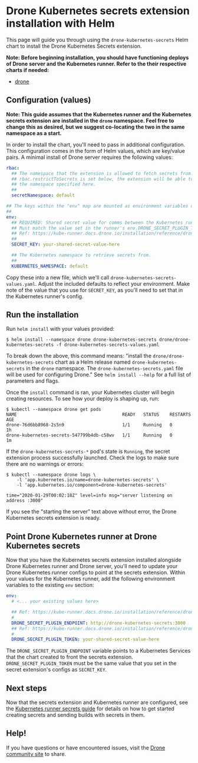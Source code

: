 # Drone Kubernetes secrets extension installation with Helm

This page will guide you through using the `drone-kubernetes-secrets` Helm chart to install the Drone Kubernetes Secrets extension.

**Note: Before beginning installation, you should have functioning deploys of Drone server and the Kubernetes runner. Refer to the their respective charts if needed:**

* [drone](../../drone/README.md)

## Configuration (values)

**Note: This guide assumes that the Kubernetes runner and the Kubernetes secrets extension are installed in the `drone` namespace. Feel free to change this as desired, but we suggest co-locating the two in the same namespace as a start.**

In order to install the chart, you'll need to pass in additional configuration. This configuration comes in the form of Helm values, which are key/value pairs. A minimal install of Drone server requires the following values:

```yaml
rbac:
  ## The namespace that the extension is allowed to fetch secrets from. Unless
  ## rbac.restrictToSecrets is set below, the extension will be able to pull all secrets in
  ## the namespace specified here.
  ##
  secretNamespace: default

## The keys within the "env" map are mounted as environment variables on the secrets extension pod.
##
env:
  ## REQUIRED: Shared secret value for comms between the Kubernetes runner and this secrets plugin.
  ## Must match the value set in the runner's env.DRONE_SECRET_PLUGIN_TOKEN.
  ## Ref: https://kube-runner.docs.drone.io/installation/reference/drone-secret-plugin-token/
  ##
  SECRET_KEY: your-shared-secret-value-here

  ## The Kubernetes namespace to retrieve secrets from.
  ##
  KUBERNETES_NAMESPACE: default
``` 

Copy these into a new file, which we'll call `drone-kubernetes-secrets-values.yaml`. Adjust the included defaults to reflect your environment. Make note of the value that you use for `SECRET_KEY`, as you'll need to set that in the Kubernetes runner's config.

## Run the installation

Run `helm install` with your values provided:

```console
$ helm install --namespace drone drone-kubernetes-secrets drone/drone-kubernetes-secrets -f drone-kubernetes-secrets-values.yaml
```

To break down the above, this command means: "install the `drone/drone-kubernetes-secrets` chart as a Helm release named `drone-kubernetes-secrets` in the `drone` namespace. The `drone-kubernetes-secrets.yaml` file will be used for configuring Drone." See `helm install --help` for a full list of parameters and flags.

Once the `install` command is ran, your Kubernetes cluster will begin creating resources. To see how your deploy is shaping up, run:

```console
$ kubectl --namespace drone get pods
NAME                                        READY   STATUS    RESTARTS   AGE
drone-76d6bb8968-2s5n9                      1/1     Running   0          1h
drone-kubernetes-secrets-547799b4db-c58wv   1/1     Running   0          1m
```

If the `drone-kubernetes-secrets-*` pod's state is `Running`, the secret extension process successfully launched. Check the logs to make sure there are no warnings or errors:

```console
$ kubectl --namespace drone logs \
    -l 'app.kubernetes.io/name=drone-kubernetes-secrets' \
    -l 'app.kubernetes.io/component=drone-kubernetes-secrets'

time="2020-01-29T00:02:18Z" level=info msg="server listening on address :3000"
```

If you see the "starting the server" text above without error, the Drone Kubernetes secrets extension is ready.

## Point Drone Kubernetes runner at Drone Kubernetes secrets

Now that you have the Kubernetes secrets extension installed alongside Drone Kubernetes runner and Drone server, you'll need to update your Drone Kubernetes runner configs to point at the secrets extension. Within your values for the Kubernetes runner, add the following environment variables to the existing `env` section:

```yaml
env:
  # <... your existing values here>

  ## Ref: https://kube-runner.docs.drone.io/installation/reference/drone-secret-plugin-endpoint/
  #
  DRONE_SECRET_PLUGIN_ENDPOINT: http://drone-kubernetes-secrets:3000
  ## Ref: https://kube-runner.docs.drone.io/installation/reference/drone-secret-plugin-token/
  #
  DRONE_SECRET_PLUGIN_TOKEN: your-shared-secret-value-here
```

The `DRONE_SECRET_PLUGIN_ENDPOINT` variable points to a Kubernetes Services that the chart created to front the secrets extension. `DRONE_SECRET_PLUGIN_TOKEN` must be the same value that you set in the secret extension's configs as `SECRET_KEY`.


## Next steps

Now that the secrets extension and Kubernetes runner are configured, see the [Kubernetes runner secrets guide](https://docs.drone.io/configure/secrets/external/kubernetes/) for details on how to get started creating secrets and sending builds with secrets in them.

## Help!

If you have questions or have encountered issues, visit the [Drone community site](https://discourse.drone.io/) to share.